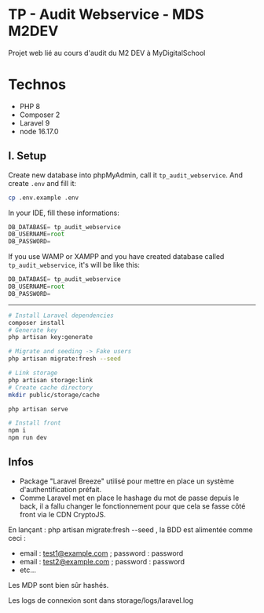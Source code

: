 # **TP - Audit Webservice - MDS M2DEV**
Projet web lié au cours d'audit du M2 DEV à MyDigitalSchool

# **Technos**
- PHP 8
- Composer 2
- Laravel 9
- node 16.17.0

## **I. Setup**

Create new database into phpMyAdmin, call it `tp_audit_webservice`. And create `.env` and fill it:

``` bash
cp .env.example .env
```

In your IDE, fill these informations:

```js
DB_DATABASE= tp_audit_webservice
DB_USERNAME=root
DB_PASSWORD=  
```

If you use WAMP or XAMPP and you have created database called `tp_audit_webservice`, it's will be like this:

```js
DB_DATABASE= tp_audit_webservice
DB_USERNAME=root
DB_PASSWORD=  
```

---

```bash
# Install Laravel dependencies
composer install
# Generate key
php artisan key:generate

# Migrate and seeding -> Fake users
php artisan migrate:fresh --seed

# Link storage
php artisan storage:link
# Create cache directory
mkdir public/storage/cache

php artisan serve

# Install front
npm i
npm run dev
```

## **Infos**
- Package "Laravel Breeze" utilisé pour mettre en place un système d'authentification préfait.
- Comme Laravel met en place le hashage du mot de passe depuis le back, il a fallu changer le fonctionnement pour que cela se fasse côté front via le CDN CryptoJS.

En lançant : php artisan migrate:fresh --seed , la BDD est alimentée comme ceci :
- email : test1@example.com ; password : password
- email : test2@example.com ; password : password
- etc...

Les MDP sont bien sûr hashés.

Les logs de connexion sont dans storage/logs/laravel.log